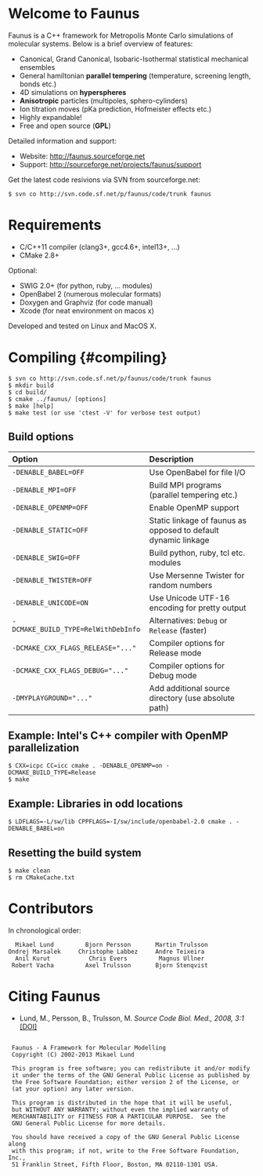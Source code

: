 Welcome to Faunus
=================

Faunus is a C++ framework for Metropolis Monte Carlo simulations of
molecular systems. Below is a brief overview of features:

- Canonical, Grand Canonical, Isobaric-Isothermal statistical mechanical ensembles
- General hamiltonian **parallel tempering** (temperature, screening length, bonds etc.)
- 4D simulations on **hyperspheres**
- **Anisotropic** particles (multipoles, sphero-cylinders)
- Ion titration moves (pKa prediction, Hofmeister effects etc.)
- Highly expandable!
- Free and open source (**GPL**)

Detailed information and support:

- Website: <http://faunus.sourceforge.net>
- Support: <http://sourceforge.net/projects/faunus/support>

Get the latest code resivions via SVN from sourceforge.net:

    $ svn co http://svn.code.sf.net/p/faunus/code/trunk faunus

Requirements
============

- C/C++11 compiler (clang3+, gcc4.6+, intel13+, ...)
- CMake 2.8+

Optional:

- SWIG 2.0+ (for python, ruby, ... modules)
- OpenBabel 2 (numerous molecular formats)
- Doxygen and Graphviz (for code manual)
- Xcode (for neat environment on macos x)

Developed and tested on Linux and MacOS X.

Compiling                                         {#compiling}
=========

    $ svn co http://svn.code.sf.net/p/faunus/code/trunk faunus
    $ mkdir build
    $ cd build/
    $ cmake ../faunus/ [options]
    $ make [help]
    $ make test (or use 'ctest -V' for verbose test output)

Build options
-------------

Option                             | Description
:--------------------------------- | :----------------------------------------
`-DENABLE_BABEL=OFF`               | Use OpenBabel for file I/O
`-DENABLE_MPI=OFF`                 | Build MPI programs (parallel tempering etc.)
`-DENABLE_OPENMP=OFF`              | Enable OpenMP support
`-DENABLE_STATIC=OFF`              | Static linkage of faunus as opposed to default dynamic linkage
`-DENABLE_SWIG=OFF`                | Build python, ruby, tcl etc. modules
`-DENABLE_TWISTER=OFF`             | Use Mersenne Twister for random numbers
`-DENABLE_UNICODE=ON`              | Use Unicode UTF-16 encoding for pretty output
`-DCMAKE_BUILD_TYPE=RelWithDebInfo`| Alternatives: `Debug` or `Release` (faster)
`-DCMAKE_CXX_FLAGS_RELEASE="..."`  | Compiler options for Release mode
`-DCMAKE_CXX_FLAGS_DEBUG="..."`    | Compiler options for Debug mode
`-DMYPLAYGROUND="..."`             | Add additional source directory (use absolute path)

Example: Intel's C++ compiler with OpenMP parallelization
---------------------------------------------------------

    $ CXX=icpc CC=icc cmake . -DENABLE_OPENMP=on -DCMAKE_BUILD_TYPE=Release
    $ make

Example: Libraries in odd locations
-----------------------------------

    $ LDFLAGS=-L/sw/lib CPPFLAGS=-I/sw/include/openbabel-2.0 cmake . -DENABLE_BABEL=on

Resetting the build system
--------------------------

    $ make clean
    $ rm CMakeCache.txt

Contributors
============

In chronological order:

~~~~~~~~~~~~~~~~~~~~~~~~~~~~~~~~~~~~~~~~~~~~~~~~~~~~~~~~~~~
  Mikael Lund         Bjorn Persson       Martin Trulsson    
Ondrej Marsalek     Christophe Labbez     Andre Teixeira     
  Anil Kurut           Chris Evers         Magnus Ullner      
 Robert Vacha         Axel Trulsson       Bjorn Stenqvist
~~~~~~~~~~~~~~~~~~~~~~~~~~~~~~~~~~~~~~~~~~~~~~~~~~~~~~~~~~~

Citing Faunus
=============

- Lund, M., Persson, B., Trulsson, M.
  _Source Code Biol. Med., 2008, 3:1_
  [[DOI]](http://dx.doi.org/10.1186/1751-0473-3-1)

~~~~~~~~~~~~~~~~~~~~~~~~~~~~~~~~~~~~~~~~~~~~~~~~~~~~~~~~~~~~~~~~~~~~~~~~~

 Faunus - A Framework for Molecular Modelling 
 Copyright (C) 2002-2013 Mikael Lund 

 This program is free software; you can redistribute it and/or modify
 it under the terms of the GNU General Public License as published by
 the Free Software Foundation; either version 2 of the License, or 
 (at your option) any later version.

 This program is distributed in the hope that it will be useful,
 but WITHOUT ANY WARRANTY; without even the implied warranty of
 MERCHANTABILITY or FITNESS FOR A PARTICULAR PURPOSE.  See the
 GNU General Public License for more details.

 You should have received a copy of the GNU General Public License along
 with this program; if not, write to the Free Software Foundation, Inc.,
 51 Franklin Street, Fifth Floor, Boston, MA 02110-1301 USA.
 
~~~~~~~~~~~~~~~~~~~~~~~~~~~~~~~~~~~~~~~~~~~~~~~~~~~~~~~~~~~~~~~~~~~~~~~~~


